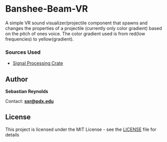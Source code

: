 # Banshee-Beam-VR

A simple VR sound visualizer/projectile component that spawns and changes the properties of a projectile (currently only color gradient) based on the pitch of ones voice. The color gradient used is from red(low frequencies) to yellow(gradient).


### Sources Used
* [Signal Processing Crate](https://github.com/JWorthe/rusty_microphone)

## Author

**Sebastian Reynolds**

Contact: **sxr@pdx.edu**

## License

This project is licensed under the MIT License - see the [LICENSE](LICENSE) file for details

